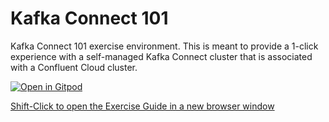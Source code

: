 # Kafka Connect 101

Kafka Connect 101 exercise environment. This is meant to provide a 1-click experience with a self-managed Kafka Connect cluster that is associated with a Confluent Cloud cluster.

[![Open in Gitpod](https://gitpod.io/button/open-in-gitpod.svg)](https://gitpod.io/#https://github.com/confluentinc/learn-kafka-connect)

[Shift-Click to open the Exercise Guide in a new browser window](http://confluent-learn-kafka.s3-website-us-west-2.amazonaws.com/kafla-connect-101/)
